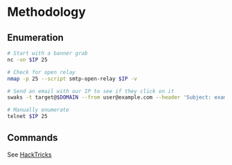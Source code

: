 # Methodology

## Enumeration

```bash
# Start with a banner grab
nc -vn $IP 25

# Check for open relay
nmap -p 25 --script smtp-open-relay $IP -v

# Send an email with our IP to see if they click on it
swaks -t target@$DOMAIN --from user@example.com --header 'Subject: example_subject' --body 'http://OUR_IP' --server $IP --suppress-data

# Manually enumerate
telnet $IP 25
```

## Commands

See [HackTricks](https://book.hacktricks.xyz/network-services-pentesting/pentesting-smtp/smtp-commands)
